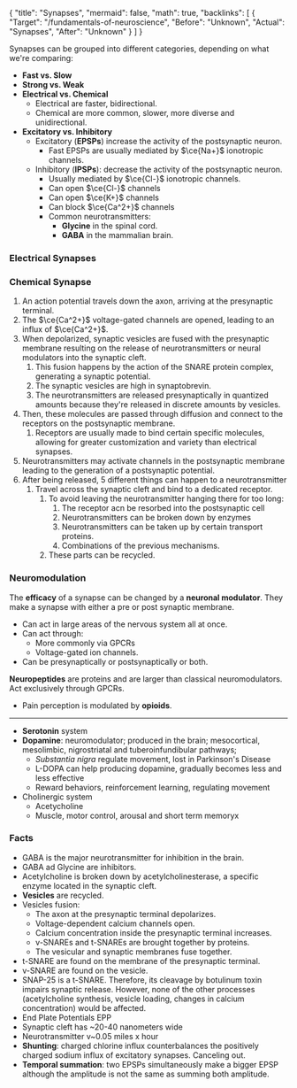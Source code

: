 {
	"title": "Synapses",
	"mermaid": false,
	"math": true,
	"backlinks": [
		{
			"Target": "/fundamentals-of-neuroscience",
			"Before": "Unknown",
			"Actual": "Synapses",
			"After": "Unknown"
		}
	]
}

Synapses can be grouped into different categories, depending on what we're comparing:

- **Fast vs. Slow**
- **Strong vs. Weak**
- **Electrical vs. Chemical**
  - Electrical are faster, bidirectional.
  - Chemical are more common, slower, more diverse and unidirectional.
- **Excitatory vs. Inhibitory**
  - Excitatory (**EPSPs**) increase the activity of the postsynaptic neuron.
    - Fast EPSPs are usually mediated by $\ce{Na+}$ ionotropic channels.
  - Inhibitory (**IPSPs**): decrease the activity of the postsynaptic neuron.
    - Usually mediated by $\ce{Cl-}$ ionotropic channels.
    - Can open $\ce{Cl-}$ channels
    - Can open $\ce{K+}$ channels
    - Can block $\ce{Ca^2+}$ channels
    - Common neurotransmitters:
      - **Glycine** in the spinal cord.
      - **GABA** in the mammalian brain.

### Electrical Synapses

### Chemical Synapse

1. An action potential travels down the axon, arriving at the presynaptic terminal.
2. The $\ce{Ca^2+}$ voltage-gated channels are opened, leading to an influx of $\ce{Ca^2+}$.
3. When depolarized, synaptic vesicles are fused with the presynaptic membrane resulting on the release of neurotransmitters or neural modulators into the synaptic cleft.
   1. This fusion happens by the action of the SNARE protein complex, generating a synaptic potential.
   2. The synaptic vesicles are high in synaptobrevin.
   3. The neurotransmitters are released presynaptically in quantized amounts because they're released in discrete amounts by vesicles.
4. Then, these molecules are passed through diffusion and connect to the receptors on the postsynaptic membrane.
   1. Receptors are usually made to bind certain specific molecules, allowing for greater customization and variety than electrical synapses.
5. Neurotransmitters may activate channels in the postsynaptic membrane leading to the generation of a postsynaptic potential.
6. After being released, 5 different things can happen to a neurotransmitter
   1. Travel across the synaptic cleft and bind to a dedicated receptor.
      1. To avoid leaving the neurotransmitter hanging there for too long:
         1. The receptor acn  be resorbed into the postsynaptic cell
         2. Neurotransmitters can be broken down by enzymes
         3. Neurotransmitters can be taken up by certain transport proteins.
         4. Combinations of the previous mechanisms.
      2. These parts can be recycled.

### Neuromodulation

The **efficacy** of a synapse can be changed by a **neuronal modulator**. They make a synapse with either a pre or post synaptic membrane.

- Can act in large areas of the nervous system all at once.
- Can act through:
  - More commonly via GPCRs
  - Voltage-gated ion channels.
- Can be presynaptically or postsynaptically or both.

**Neuropeptides** are proteins and are larger than classical neuromodulators. Act exclusively through GPCRs.
  - Pain perception is modulated by **opioids**.

---

- **Serotonin** system
- **Dopamine**: neuromodulator; produced in the brain; mesocortical, mesolimbic, nigrostriatal and tuberoinfundibular pathways; 
  - *Substantia nigra* regulate movement, lost in Parkinson's Disease
  - L-DOPA can help producing dopamine, gradually becomes less and less effective
  - Reward behaviors, reinforcement learning, regulating movement
- Cholinergic system
  - Acetycholine
  - Muscle, motor control, arousal and short term memoryx


### Facts

- GABA is the major neurotransmitter for inhibition in the brain.
- GABA ad Glycine are inhibitors.
- Acetylcholine is broken down by acetylcholinesterase, a specific enzyme located in the synaptic cleft.
- **Vesicles** are recycled.
- Vesicles fusion:
  - The axon at the presynaptic terminal depolarizes.
  - Voltage-dependent calcium channels open.
  - Calcium concentration inside the presynaptic terminal increases.
  -  v-SNAREs and t-SNAREs are brought together by proteins.
  -  The vesicular and synaptic membranes fuse together.
- t-SNARE are found on the membrane of the presynaptic terminal.
- v-SNARE are found on the vesicle.
- SNAP-25 is a t-SNARE. Therefore, its cleavage by botulinum toxin impairs synaptic release. However, none of the other processes (acetylcholine synthesis, vesicle loading, changes in calcium concentration) would be affected.
- End Plate Potentials EPP
- Synaptic cleft has ~20-40 nanometers wide
- Neurotransmitter v~0.05 miles x hour
- **Shunting**: charged chlorine influx counterbalances the positively charged sodium influx of excitatory synapses. Canceling out.
- **Temporal summation**: two EPSPs simultaneously make a bigger EPSP although the amplitude is not the same as summing both amplitude.